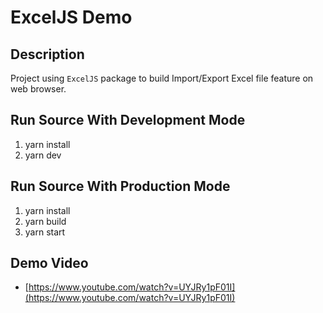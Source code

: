 # ExcelJS Demo

## Description

Project using `ExcelJS` package to build Import/Export Excel file feature on web browser.

## Run Source With Development Mode

1. yarn install
2. yarn dev

## Run Source With Production Mode

1. yarn install
2. yarn build
3. yarn start

## Demo Video

- [https://www.youtube.com/watch?v=UYJRy1pF01I](https://www.youtube.com/watch?v=UYJRy1pF01I)
